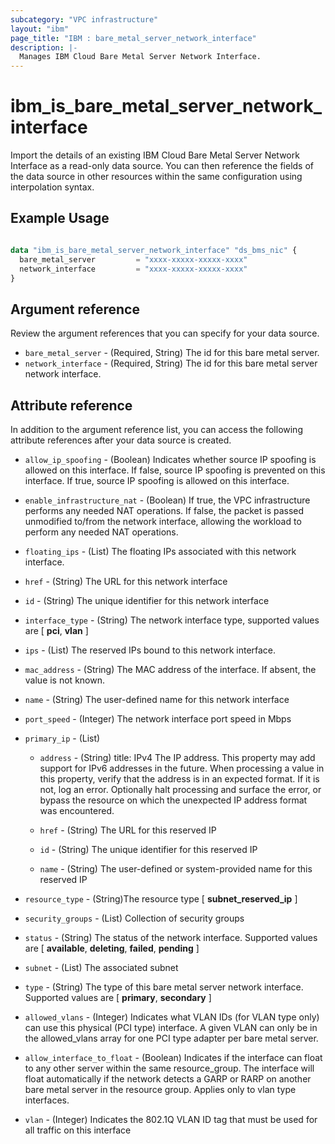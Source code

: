 ```yaml
---
subcategory: "VPC infrastructure"
layout: "ibm"
page_title: "IBM : bare_metal_server_network_interface"
description: |-
  Manages IBM Cloud Bare Metal Server Network Interface.
---
```


# ibm\_is_bare_metal_server_network_interface

Import the details of an existing IBM Cloud Bare Metal Server Network Interface as a read-only data source. You can then reference the fields of the data source in other resources within the same configuration using interpolation syntax.


## Example Usage

```terraform

data "ibm_is_bare_metal_server_network_interface" "ds_bms_nic" {
  bare_metal_server         = "xxxx-xxxxx-xxxxx-xxxx"
  network_interface         = "xxxx-xxxxx-xxxxx-xxxx"
}

```

## Argument reference
Review the argument references that you can specify for your data source. 

- `bare_metal_server` - (Required, String) The id for this bare metal server.
- `network_interface` - (Required, String) The id for this bare metal server network interface.

## Attribute reference
In addition to the argument reference list, you can access the following attribute references after your data source is created. 

- `allow_ip_spoofing` - (Boolean) Indicates whether source IP spoofing is allowed on this interface. If false, source IP spoofing is prevented on this interface. If true, source IP spoofing is allowed on this interface.
- `enable_infrastructure_nat` - (Boolean) If true, the VPC infrastructure performs any needed NAT operations. If false, the packet is passed unmodified to/from the network interface, allowing the workload to perform any needed NAT operations.
- `floating_ips` - (List) The floating IPs associated with this network interface.
- `href` - (String) The URL for this network interface
- `id` - (String) The unique identifier for this network interface
- `interface_type` - (String) The network interface type, supported values are [ **pci**, **vlan** ]
- `ips` - (List) The reserved IPs bound to this network interface.
- `mac_address` - (String) The MAC address of the interface. If absent, the value is not known.
- `name` - (String) The user-defined name for this network interface
- `port_speed` - (Integer) The network interface port speed in Mbps
- `primary_ip` - (List)
	- `address` - (String) title: IPv4 The IP address. This property may add support for IPv6 addresses in the future. When processing a value in this property, verify that the address is in an expected format. If it is not, log an error. Optionally halt processing and surface the error, or bypass the resource on which the unexpected IP address format was encountered.
	- `href` - (String) The URL for this reserved IP

	- `id` - (String) The unique identifier for this reserved IP

	- `name` - (String) The user-defined or system-provided name for this reserved IP

- `resource_type` - (String)The resource type [ **subnet_reserved_ip** ]


- `security_groups` - (List) Collection of security groups
- `status` - (String) The status of the network interface. Supported values are [ **available**, **deleting**, **failed**, **pending** ]
- `subnet` - (List) The associated subnet
- `type` - (String) The type of this bare metal server network interface. Supported values are [ **primary**, **secondary** ]
- `allowed_vlans` - (Integer) Indicates what VLAN IDs (for VLAN type only) can use this physical (PCI type) interface. A given VLAN can only be in the allowed_vlans array for one PCI type adapter per bare metal server.
- `allow_interface_to_float` - (Boolean) Indicates if the interface can float to any other server within the same resource_group. The interface will float automatically if the network detects a GARP or RARP on another bare metal server in the resource group. Applies only to vlan type interfaces.
- `vlan` - (Integer) Indicates the 802.1Q VLAN ID tag that must be used for all traffic on this interface